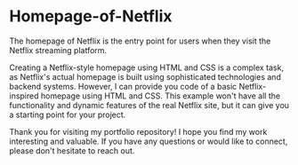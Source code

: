# Homepage-of-Netflix
The homepage of Netflix is the entry point for users when they visit the Netflix streaming platform.

Creating a Netflix-style homepage using HTML and CSS is a complex task, as Netflix's actual homepage is built using sophisticated technologies and backend systems. However, I can provide you code of a basic Netflix-inspired homepage using HTML and CSS. This example won't have all the functionality and dynamic features of the real Netflix site, but it can give you a starting point for your project.

Thank you for visiting my portfolio repository! I hope you find my work interesting and valuable. If you have any questions or would like to connect, please don't hesitate to reach out.
